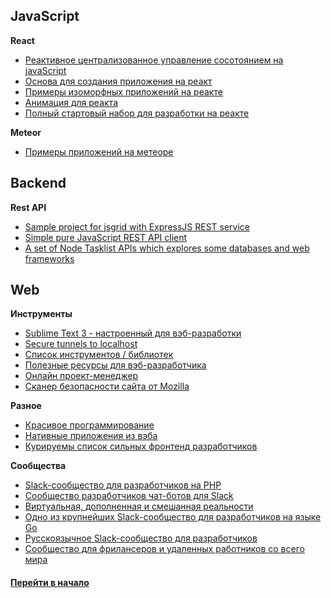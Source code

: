 

## JavaScript

**React**

* [Реактивное централизованное управление сосотоянием на javaScript](https://github.com/luisvinicius167/riotux) 
* [Основа для создания приложения на реакт](https://github.com/facebookincubator/create-react-app)
* [Примеры изоморфных приложений на реакте](https://react.rocks/tag/Isomorphic)
* [Анимация для реакта](http://twitter-fabric.github.io/velocity-react/)
* [Полный стартовый набор для разработки на реакте](https://cox-auto-kc.github.io/fusion-starter/)

**Meteor**

* [Примеры приложений на метеоре](https://www.meteor.com/showcase)



## Backend

**Rest API**

* [Sample project for jsgrid with ExpressJS REST service](https://github.com/tabalinas/jsgrid-express)
* [Simple pure JavaScript REST API client](https://github.com/Amareis/another-rest-client)
* [A set of Node Tasklist APIs which explores some databases and web frameworks](https://github.com/caio-ribeiro-pereira/node-api-examples)



## Web

**Инструменты**

* [Sublime Text 3 - настроенный для вэб-разработки](./../archive/ide)
* [Secure tunnels to localhost](https://ngrok.com/) 
* [Список инструментов / библиотек](https://github.com/moklick/frontend-stuff#table-of-contents)
* [Полезные ресурсы для вэб-разработчика](https://github.com/dmytroyarmak/frontend-dev-resources)
* [Онлайн проект-менеджер](https://waffle.io/)
* [Сканер безопасности сайта от Mozilla](https://observatory.mozilla.org)

**Разное**

* [Красивое программирование](http://beautifulprogramming.com)
* [Нативные приложения из вэба](https://www.npmjs.com/package/nativefier)
* [Курируемы список сильных фронтенд разработчиков](https://github.com/talgautb/frontenders)

**Сообщества**

* [Slack-сообщество для разработчиков на PHP](https://phpchat.co/)
* [Сообщество разработчиков чат-ботов для Slack](http://dev4slack.xoxco.com/)
* [Виртуальная, дополненная и смешанная реальности](https://notiontheory.typeform.com/to/QzZmAD)
* [Одно из крупнейших Slack-сообщество для разработчиков на языке Go](https://gophersinvite.herokuapp.com/)
* [Русскоязычное Slack-сообщество для разработчиков](https://rusdevs.herokuapp.com/)
* [Сообщество для фрилансеров и удаленных работников со всего мира](https://join.nomadlist.com/)




#### [Перейти в начало](./../../software-development/README.md)